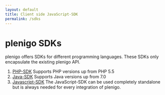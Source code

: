 ```yaml
---
layout: default
title: Client side JavaScript-SDK
permalink: /sdks
---
```


# plenigo SDKs

plenigo offers SDKs for different programming languages. These SDKs only encapsulate the existing plenigo API. 

1. [PHP-SDK](https://github.com/plenigo/plenigo_php_sdk)
   Supports PHP versions up from PHP 5.5 
2. [Java-SDK](https://github.com/plenigo/plenigo_java_sdk)
   Supports Java versions up from 7.0
3. [Javascript-SDK](/sdks/javascript)
   The JavaScript-SDK can be used completely standalone but is always needed for every integration of plenigo.